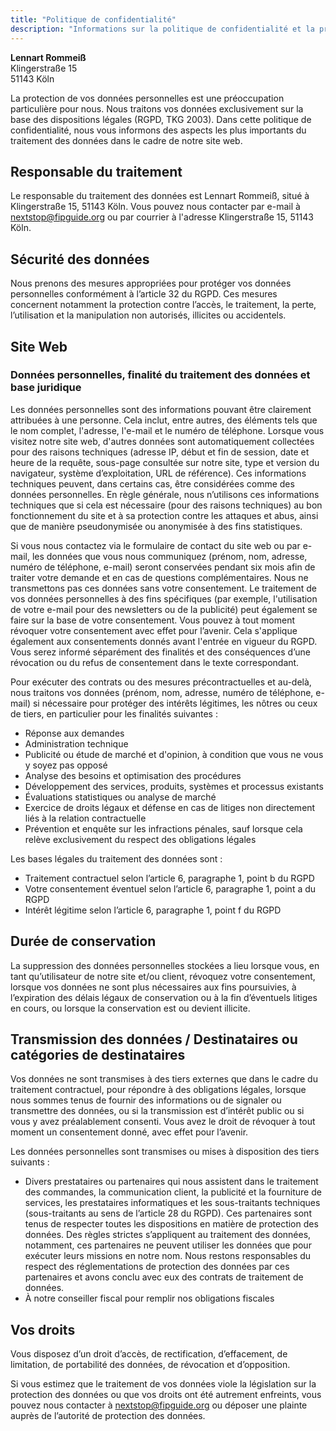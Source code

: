 ```yaml
---
title: "Politique de confidentialité"
description: "Informations sur la politique de confidentialité et la protection des données personnelles dans le FIP Guide."
---
```


**Lennart Rommeiß** \
Klingerstraße 15 \
51143 Köln

La protection de vos données personnelles est une préoccupation particulière pour nous. Nous traitons vos données exclusivement sur la base des dispositions légales (RGPD, TKG 2003). Dans cette politique de confidentialité, nous vous informons des aspects les plus importants du traitement des données dans le cadre de notre site web.

## Responsable du traitement

Le responsable du traitement des données est Lennart Rommeiß, situé à Klingerstraße 15, 51143 Köln. Vous pouvez nous contacter par e-mail à [nextstop@fipguide.org](mailto:nextstop@fipguide.org) ou par courrier à l'adresse Klingerstraße 15, 51143 Köln.

## Sécurité des données

Nous prenons des mesures appropriées pour protéger vos données personnelles conformément à l’article 32 du RGPD. Ces mesures concernent notamment la protection contre l’accès, le traitement, la perte, l’utilisation et la manipulation non autorisés, illicites ou accidentels.

## Site Web

### Données personnelles, finalité du traitement des données et base juridique

Les données personnelles sont des informations pouvant être clairement attribuées à une personne. Cela inclut, entre autres, des éléments tels que le nom complet, l'adresse, l'e-mail et le numéro de téléphone. Lorsque vous visitez notre site web, d'autres données sont automatiquement collectées pour des raisons techniques (adresse IP, début et fin de session, date et heure de la requête, sous-page consultée sur notre site, type et version du navigateur, système d’exploitation, URL de référence). Ces informations techniques peuvent, dans certains cas, être considérées comme des données personnelles. En règle générale, nous n’utilisons ces informations techniques que si cela est nécessaire (pour des raisons techniques) au bon fonctionnement du site et à sa protection contre les attaques et abus, ainsi que de manière pseudonymisée ou anonymisée à des fins statistiques.

Si vous nous contactez via le formulaire de contact du site web ou par e-mail, les données que vous nous communiquez (prénom, nom, adresse, numéro de téléphone, e-mail) seront conservées pendant six mois afin de traiter votre demande et en cas de questions complémentaires. Nous ne transmettons pas ces données sans votre consentement. Le traitement de vos données personnelles à des fins spécifiques (par exemple, l'utilisation de votre e-mail pour des newsletters ou de la publicité) peut également se faire sur la base de votre consentement. Vous pouvez à tout moment révoquer votre consentement avec effet pour l’avenir. Cela s'applique également aux consentements donnés avant l'entrée en vigueur du RGPD. Vous serez informé séparément des finalités et des conséquences d’une révocation ou du refus de consentement dans le texte correspondant.

Pour exécuter des contrats ou des mesures précontractuelles et au-delà, nous traitons vos données (prénom, nom, adresse, numéro de téléphone, e-mail) si nécessaire pour protéger des intérêts légitimes, les nôtres ou ceux de tiers, en particulier pour les finalités suivantes :

- Réponse aux demandes
- Administration technique
- Publicité ou étude de marché et d'opinion, à condition que vous ne vous y soyez pas opposé
- Analyse des besoins et optimisation des procédures
- Développement des services, produits, systèmes et processus existants
- Évaluations statistiques ou analyse de marché
- Exercice de droits légaux et défense en cas de litiges non directement liés à la relation contractuelle
- Prévention et enquête sur les infractions pénales, sauf lorsque cela relève exclusivement du respect des obligations légales

Les bases légales du traitement des données sont :

- Traitement contractuel selon l’article 6, paragraphe 1, point b du RGPD
- Votre consentement éventuel selon l’article 6, paragraphe 1, point a du RGPD
- Intérêt légitime selon l’article 6, paragraphe 1, point f du RGPD

## Durée de conservation

La suppression des données personnelles stockées a lieu lorsque vous, en tant qu’utilisateur de notre site et/ou client, révoquez votre consentement, lorsque vos données ne sont plus nécessaires aux fins poursuivies, à l’expiration des délais légaux de conservation ou à la fin d’éventuels litiges en cours, ou lorsque la conservation est ou devient illicite.

## Transmission des données / Destinataires ou catégories de destinataires

Vos données ne sont transmises à des tiers externes que dans le cadre du traitement contractuel, pour répondre à des obligations légales, lorsque nous sommes tenus de fournir des informations ou de signaler ou transmettre des données, ou si la transmission est d’intérêt public ou si vous y avez préalablement consenti. Vous avez le droit de révoquer à tout moment un consentement donné, avec effet pour l’avenir.

Les données personnelles sont transmises ou mises à disposition des tiers suivants :

- Divers prestataires ou partenaires qui nous assistent dans le traitement des commandes, la communication client, la publicité et la fourniture de services, les prestataires informatiques et les sous-traitants techniques (sous-traitants au sens de l’article 28 du RGPD). Ces partenaires sont tenus de respecter toutes les dispositions en matière de protection des données. Des règles strictes s’appliquent au traitement des données, notamment, ces partenaires ne peuvent utiliser les données que pour exécuter leurs missions en notre nom. Nous restons responsables du respect des réglementations de protection des données par ces partenaires et avons conclu avec eux des contrats de traitement de données.
- À notre conseiller fiscal pour remplir nos obligations fiscales

## Vos droits

Vous disposez d’un droit d’accès, de rectification, d’effacement, de limitation, de portabilité des données, de révocation et d’opposition.

Si vous estimez que le traitement de vos données viole la législation sur la protection des données ou que vos droits ont été autrement enfreints, vous pouvez nous contacter à [nextstop@fipguide.org](mailto:nextstop@fipguide.org) ou déposer une plainte auprès de l’autorité de protection des données.

